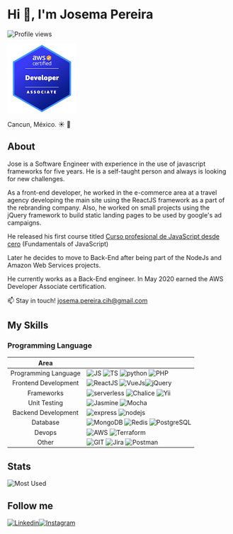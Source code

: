 # Hi :wave:, I'm Josema Pereira

![Profile views](https://komarev.com/ghpvc/?username=josemapereira)

[![aws](badges/aws-certified-developer-associate.png)](https://www.credly.com/badges/5a0d1646-2666-4864-aa03-7da32fc5c4cb/public_url)

Cancun, México. :sunny: :palm_tree:

## About

Jose is a Software Engineer with experience in the use of javascript frameworks for five years.
He is a self-taught person and always is looking for new challenges.

As a front-end developer, he worked in the e-commerce area at a travel agency developing the main site using the ReactJS framework as a part of the rebranding company. Also, he worked on small projects using the jQuery framework to build static landing pages to be used by google's ad campaigns.

He released his first course titled [Curso profesional de JavaScript desde cero](https://www.azulschool.net/presentacion/curso-javascript/) (Fundamentals of JavaScript)

Later he decides to move to Back-End after being part of the NodeJs and Amazon Web Services projects.

He currently works as a Back-End engineer. In May 2020 earned the AWS Developer Associate certification.

:mailbox: Stay in touch! josema.pereira.cih@gmail.com

## My Skills

### Programming Language

|Area|  |
|:--:|--|
|Programming Language|![JS](https://www.vectorlogo.zone/logos/javascript/javascript-ar21.svg) ![TS](https://www.vectorlogo.zone/logos/typescriptlang/typescriptlang-ar21.svg) ![python](https://www.vectorlogo.zone/logos/python/python-ar21.svg) ![PHP](https://www.vectorlogo.zone/logos/php/php-ar21.svg)|
|Frontend Development|![ReactJS](https://www.vectorlogo.zone/logos/reactjs/reactjs-ar21.svg) ![VueJs](https://www.vectorlogo.zone/logos/vuejs/vuejs-ar21.svg)![jQuery](https://www.vectorlogo.zone/logos/jquery/jquery-ar21.svg) |
|Frameworks|![serverless](https://www.vectorlogo.zone/logos/serverless/serverless-ar21.svg) ![Chalice](https://aws.github.io/chalice/_static/img/chalice-logo-icon-small.png) ![Yii](https://www.vectorlogo.zone/logos/yiiframework/yiiframework-ar21.svg)
|Unit Testing| ![Jasmine](https://www.vectorlogo.zone/logos/jasmine/jasmine-ar21.svg) ![Mocha](https://www.vectorlogo.zone/logos/mochajs/mochajs-ar21.svg)|
|Backend Development| ![express](https://www.vectorlogo.zone/logos/expressjs/expressjs-ar21.svg) ![nodejs](https://www.vectorlogo.zone/logos/nodejs/nodejs-ar21.svg) |
|Database|![MongoDB](https://www.vectorlogo.zone/logos/mongodb/mongodb-ar21.svg) ![Redis](https://www.vectorlogo.zone/logos/redis/redis-ar21.svg) ![PostgreSQL](https://www.vectorlogo.zone/logos/postgresql/postgresql-ar21.svg)|
|Devops |![AWS](https://www.vectorlogo.zone/logos/amazon_aws/amazon_aws-ar21.svg) ![Terraform](https://www.vectorlogo.zone/logos/terraformio/terraformio-ar21.svg)|
|Other|![GIT](https://www.vectorlogo.zone/logos/git-scm/git-scm-ar21.svg) ![Jira](https://www.vectorlogo.zone/logos/atlassian_jira/atlassian_jira-ar21.svg) ![Postman](https://www.vectorlogo.zone/logos/getpostman/getpostman-ar21.svg)|

## Stats

![Most Used](https://github-readme-stats.vercel.app/api/top-langs/?username=josemapereira)

## Follow me

[![Linkedin](https://www.vectorlogo.zone/logos/linkedin/linkedin-ar21.svg)](https://linkedin.com/in/josemapereira)[![Instagram](https://www.vectorlogo.zone/logos/instagram/instagram-ar21.svg)](https://instagram.com/josema_pereira)

